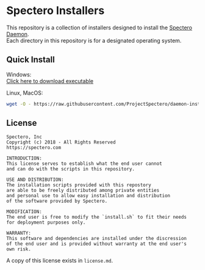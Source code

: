 # Spectero Installers
This repository is a collection of installers designed to install the [Spectero Daemon](https://).  
Each directory in this repository is for a designated operating system.

## Quick Install
Windows:  
[Click here to download executable](https://github.com/ProjectSpectero/daemon-installers/blob/master/Windows/Windows/bin/Debug/Spectero%20Installer.exe?raw=true)

Linux, MacOS:
```bash
wget -O - https://raw.githubusercontent.com/ProjectSpectero/daemon-installers/master/Unix/install.sh &> /dev/null | sudo bash
```

## License
```
Spectero, Inc
Copyright (c) 2018 - All Rights Reserved
https://spectero.com

INTRODUCTION:
This license serves to establish what the end user cannot
and can do with the scripts in this repository.

USE AND DISTRIBUTION:
The installation scripts provided with this repostory
are able to be freely distributed among private entities
and personal use to allow easy installation and distribution
of the software provided by Spectero.

MODIFICATION:
The end user is free to modify the `install.sh` to fit their needs
for deployment purposes only.

WARRANTY:
This software and dependencies are installed under the discression
of the end user and is provided without warranty at the end user's
own risk.
```

A copy of this license exists in `license.md`.
